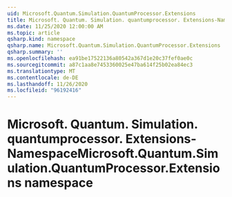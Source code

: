 ```yaml
---
uid: Microsoft.Quantum.Simulation.QuantumProcessor.Extensions
title: Microsoft. Quantum. Simulation. quantumprocessor. Extensions-Namespace
ms.date: 11/25/2020 12:00:00 AM
ms.topic: article
qsharp.kind: namespace
qsharp.name: Microsoft.Quantum.Simulation.QuantumProcessor.Extensions
qsharp.summary: ''
ms.openlocfilehash: ea91be17522136a80542a367d1e20c37fef0ae0c
ms.sourcegitcommit: a87c1aa8e7453360025e47ba614f25b02ea84ec3
ms.translationtype: MT
ms.contentlocale: de-DE
ms.lasthandoff: 11/26/2020
ms.locfileid: "96192416"
---
```

# <a name="microsoftquantumsimulationquantumprocessorextensions-namespace"></a><span data-ttu-id="f21f3-102">Microsoft. Quantum. Simulation. quantumprocessor. Extensions-Namespace</span><span class="sxs-lookup"><span data-stu-id="f21f3-102">Microsoft.Quantum.Simulation.QuantumProcessor.Extensions namespace</span></span>



